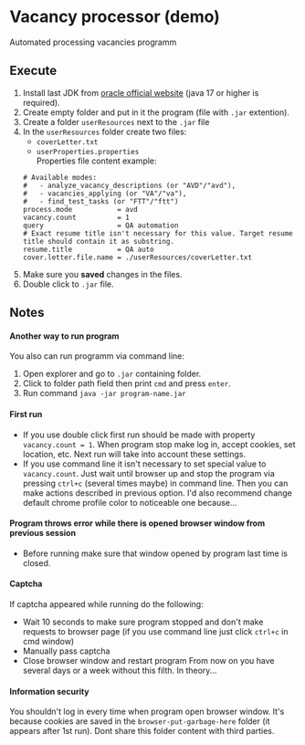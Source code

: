 # Vacancy processor (demo)
Automated processing vacancies programm

## Execute
1. Install last JDK from [oracle official website](https://www.oracle.com/java/technologies/downloads/)
(java 17 or higher is required).
2. Create empty folder and put in it the program (file with `.jar` extention).
3. Create a folder `userResources` next to the `.jar` file
4. In the `userResources` folder create two files:
   - `coverLetter.txt`
   - `userProperties.properties`  
   Properties file content example:
   ```properties
   # Available modes:
   #   - analyze_vacancy_descriptions (or "AVD"/"avd"),
   #   - vacancies_applying (or "VA"/"va"),
   #   - find_test_tasks (or "FTT"/"ftt")
   process.mode           = avd
   vacancy.count          = 1
   query                  = QA automation
   # Exact resume title isn't necessary for this value. Target resume title should contain it as substring.
   resume.title           = QA auto
   cover.letter.file.name = ./userResources/coverLetter.txt
   ```
5. Make sure you **saved** changes in the files.
6. Double click to `.jar` file.
## Notes
#### Another way to run program
You also can run programm via command line:
1. Open explorer and go to `.jar` containing folder.
2. Click to folder path field then print `cmd` and press `enter`.
3. Run command `java -jar program-name.jar`
#### First run
- If you use double click first run should be made with property `vacancy.count = 1`.
When program stop make log in, accept cookies, set location,
etc. Next run will take into account these settings.  
- If you use command line it isn't necessary to set special value to `vacancy.count`.
Just wait until browser up and stop the program via pressing `ctrl+c` (several times maybe) in command
line. Then you can make actions described in previous option.
I'd also recommend change default chrome profile color to noticeable one because...
#### Program throws error while there is opened browser window from previous session
- Before running make sure that window opened by program last time is closed.
#### Captcha
If captcha appeared while running do the following:
- Wait 10 seconds to make sure program stopped and don't make requests to browser page
  (if you use command line just click `ctrl+c` in cmd window)
- Manually pass captcha
- Close browser window and restart program
From now on you have several days or a week without this filth. In theory...
#### Information security
You shouldn't log in every time when program open browser window. It's because cookies are saved in the
`browser-put-garbage-here` folder (it appears after 1st run). Dont share this folder content with third parties.
